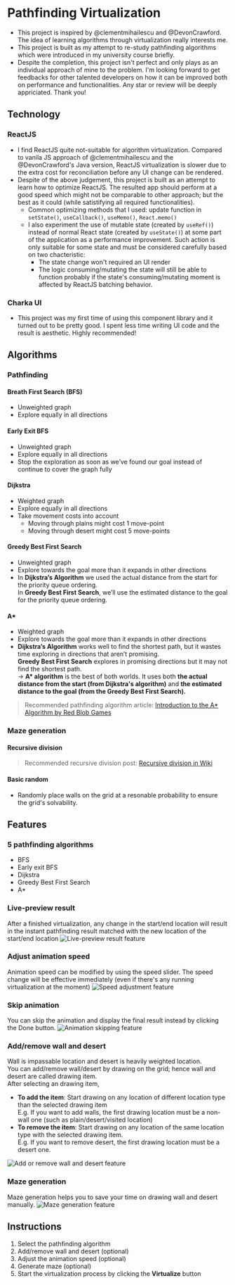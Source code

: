 # Pathfinding Virtualization
- This project is inspired by @clementmihailescu and @DevonCrawford. The idea of learning algorithms through virtualization really interests me.
- This project is built as my attempt to re-study pathfinding algorithms which were introduced in my university course briefly.
- Despite the completion, this project isn't perfect and only plays as an individual approach of mine to the problem. I'm looking forward to get feedbacks for other talented developers on how it can be improved both on performance and functionalities. Any star or review will be deeply appriciated. Thank you!
## Technology
### ReactJS
- I find ReactJS quite not-suitable for algorithm virtualization. Compared to vanila JS approach of @clementmihailescu and the @DevonCrawford's Java version, ReactJS virtualization is slower due to the extra cost for reconciliation before any UI change can be rendered.
- Despite of the above judgement, this project is built as an attempt to learn how to optimize ReactJS. The resulted app should perform at a good speed which might not be comparable to other approach; but the best as it could (while satistifying all required functionalities).
  - Common optimizing methods that I used: update function in `setState()`, `useCallback()`, `useMemo()`, `React.memo()`
  - I also experiment the use of mutable state (created by `useRef()`) instead of normal React state (created by `useState()`) at some part of the application as a performance improvement. Such action is only suitable for some state and must be considered carefully based on two chacteristic:
    - The state change won't required an UI render
    - The logic consuming/mutating the state will still be able to function probably if the state's consuming/mutating moment is affected by ReactJS batching behavior.
### Charka UI
- This project was my first time of using this component library and it turned out to be pretty good. I spent less time writing UI code and the result is aesthetic. Highly recommended!
## Algorithms
### Pathfinding
#### Breath First Search (BFS)
- Unweighted graph
- Explore equally in all directions
#### Early Exit BFS
- Unweighted graph
- Explore equally in all directions
- Stop the exploration as soon as we’ve found our goal instead of continue to cover the graph fully
#### Dijkstra
- Weighted graph
- Explore equally in all directions
- Take movement costs into account
  - Moving through plains might cost 1 move-point
  - Moving through desert might cost 5 move-points
#### Greedy Best First Search
- Unweighted graph
- Explore towards the goal more than it expands in other directions
- In **Dijkstra’s Algorithm** we used the actual distance from the start for the priority queue ordering.<br/>In **Greedy Best First Search**, we’ll use the estimated distance to the goal for the priority queue ordering.
#### A*
- Weighted graph
- Explore towards the goal more than it expands in other directions
- **Dijkstra’s Algorithm** works well to find the shortest path, but it wastes time exploring in directions that aren’t promising.<br/>**Greedy Best First Search** explores in promising directions but it may not find the shortest path.<br/>→ **A\* algorithm** is the best of both worlds. It uses both **the actual distance from the start (from Dijkstra's algorithm)**  and **the estimated distance to the goal (from the Greedy Best First Search).**
> Recommended pathfinding algorithm article: [Introduction to the A* Algorithm by Red Blob Games](https://www.redblobgames.com/pathfinding/a-star/introduction.html)
### Maze generation
#### Recursive division
> Recommended recursive division post: [Recursive division in Wiki](https://en.wikipedia.org/wiki/Maze_generation_algorithm#:~:text=the%20current%20cell.-,Recursive%20division%20method,-%5Bedit%5D)
#### Basic random
- Randomly place walls on the grid at a resonable probability to ensure the grid's solvability.
## Features
### 5 pathfinding algorithms
- BFS
- Early exit BFS
- Dijkstra
- Greedy Best First Search
- A*
### Live-preview result
After a finished virtualization, any change in the start/end location will result in the instant pathfinding result matched with the new location of the start/end location
![Live-preview result feature](src/assets/feature-live-preview.gif)
### Adjust animation speed
Animation speed can be modified by using the speed slider. The speed change will be effective immediately (even if there's any running virtualization at the moment)
![Speed adjustment feature](src/assets/feature-speed-modification.gif)
### Skip animation
You can skip the animation and display the final result instead by clicking the Done button.
![Animation skipping feature](src/assets/feature-skip-animation.gif)
### Add/remove wall and desert
Wall is impassable location and desert is heavily weighted location.<br/>You can add/remove wall/desert by drawing on the grid; hence wall and desert are called drawing item.<br />After selecting an drawing item,<br/>
- **To add the item**: Start drawing on any location of different location type than the selected drawing item<br/>E.g. If you want to add walls, the first drawing location must be a non-wall one (such as plain/desert/visited location)
- **To remove the item**: Start drawing on any location of the same location type with the selected drawing item.<br />E.g. If you want to remove desert, the first drawing location must be a desert one.

![Add or remove wall and desert feature](src/assets/feature-drawing-wall-desert.gif)
### Maze generation
Maze generation helps you to save your time on drawing wall and desert manually.
![Maze generation feature](src/assets/feature-maze-generation.gif)
## Instructions
1. Select the pathfinding algorithm
2. Add/remove wall and desert (optional)
3. Adjust the animation speed (optional)
4. Generate maze (optional)
5. Start the virtualization process by clicking the **Virtualize** button



